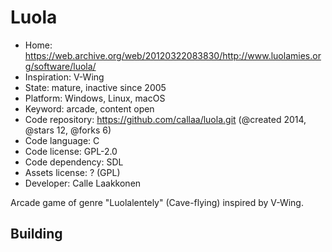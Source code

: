 # Luola

- Home: https://web.archive.org/web/20120322083830/http://www.luolamies.org/software/luola/
- Inspiration: V-Wing
- State: mature, inactive since 2005
- Platform: Windows, Linux, macOS
- Keyword: arcade, content open
- Code repository: https://github.com/callaa/luola.git (@created 2014, @stars 12, @forks 6)
- Code language: C
- Code license: GPL-2.0
- Code dependency: SDL
- Assets license: ? (GPL)
- Developer: Calle Laakkonen

Arcade game of genre "Luolalentely" (Cave-flying) inspired by V-Wing.

## Building
